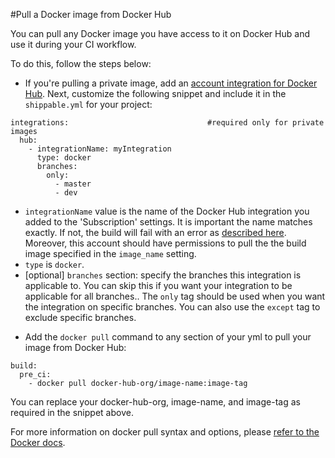
#Pull a Docker image from Docker Hub

You can pull any Docker image you have access to it on Docker Hub and use it during your CI workflow.

To do this, follow the steps below:

* If you're pulling a private image, add an [account integration for Docker Hub](/integrations/imageRegistries/dockerHub/). Next, customize the following snippet and include it in the `shippable.yml` for your project:

```
integrations:                               #required only for private images
  hub:
    - integrationName: myIntegration    
      type: docker                        
      branches:                           
        only:
          - master
          - dev
```
- `integrationName` value is the name of the Docker Hub integration you added to the 'Subscription' settings. It is important the name matches exactly. If not, the build will fail with an error as  [described here](/ci/troubleshoot/#integration-name-specified-in-yml-does-not-match). Moreover, this account should have permissions to pull the the build image specified in the `image_name` setting.
- `type` is `docker`.
- [optional] `branches` section: specify the branches this integration is applicable to. You can skip this if you want your integration to be applicable for all branches.. The `only` tag should be used when you want the integration on specific branches. You can also use the `except` tag to exclude specific branches.

* Add the `docker pull` command to any section of your yml to pull your image from Docker Hub:

```
build:
  pre_ci:
    - docker pull docker-hub-org/image-name:image-tag

```
You can replace your docker-hub-org, image-name, and image-tag as required in the snippet above.

For more information on docker pull syntax and options, please [refer to the Docker docs](https://docs.docker.com/engine/reference/commandline/pull/).
